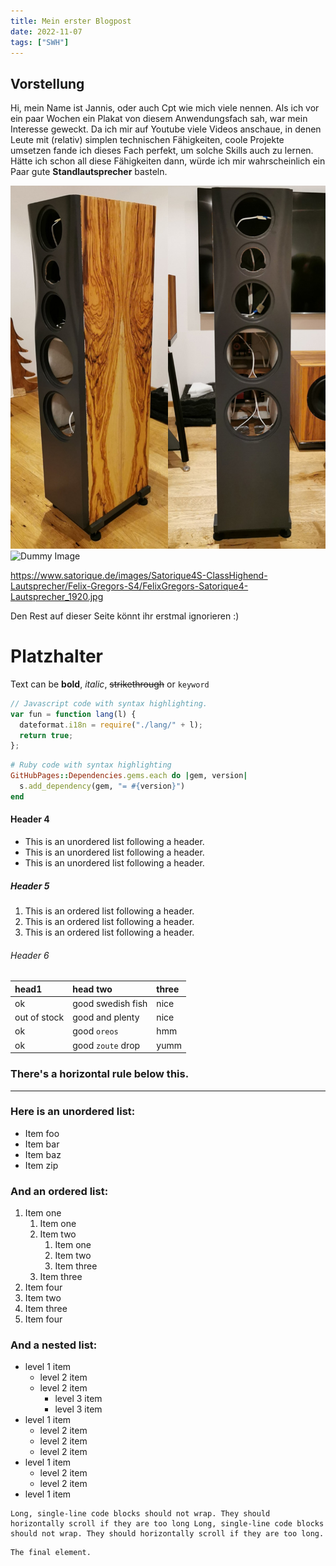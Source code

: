 ```yaml
---
title: Mein erster Blogpost
date: 2022-11-07
tags: ["SWH"]
---
```


##  Vorstellung

Hi, mein Name ist Jannis, oder auch Cpt wie mich viele nennen.
Als ich vor ein paar Wochen ein Plakat von diesem Anwendungsfach sah, war mein Interesse geweckt.
Da ich mir auf Youtube viele Videos anschaue, in denen Leute mit (relativ) simplen technischen Fähigkeiten, coole Projekte 
umsetzen fande ich dieses Fach perfekt, um solche Skills auch zu lernen.
Hätte ich schon all diese Fähigkeiten dann, würde ich mir wahrscheinlich ein Paar gute **Standlautsprecher** basteln.    

![Bild von dem Lautsprecher (eigentlich)](/assets/images/img_stand.png)
![Dummy Image](https://www.satorique.de/images/Satorique4S-ClassHighend-Lautsprecher/Felix-Gregors-S4/FelixGregors-Satorique4-Lautsprecher_1920.jpg)

https://www.satorique.de/images/Satorique4S-ClassHighend-Lautsprecher/Felix-Gregors-S4/FelixGregors-Satorique4-Lautsprecher_1920.jpg

Den Rest auf dieser Seite könnt ihr erstmal ignorieren :)



# Platzhalter

Text can be **bold**, _italic_, ~~strikethrough~~ or `keyword`


```js
// Javascript code with syntax highlighting.
var fun = function lang(l) {
  dateformat.i18n = require("./lang/" + l);
  return true;
};
```

```ruby
# Ruby code with syntax highlighting
GitHubPages::Dependencies.gems.each do |gem, version|
  s.add_dependency(gem, "= #{version}")
end
```

#### Header 4

- This is an unordered list following a header.
- This is an unordered list following a header.
- This is an unordered list following a header.


##### Header 5

1.  This is an ordered list following a header.
2.  This is an ordered list following a header.
3.  This is an ordered list following a header.

###### Header 6

| head1        | head two          | three |
| :----------- | :---------------- | :---- |
| ok           | good swedish fish | nice  |
| out of stock | good and plenty   | nice  |
| ok           | good `oreos`      | hmm   |
| ok           | good `zoute` drop | yumm  |

### There's a horizontal rule below this.

---

### Here is an unordered list:

- Item foo
- Item bar
- Item baz
- Item zip

### And an ordered list:

1.  Item one
    1.  Item one
    1.  Item two
        1.  Item one
        1.  Item two
        1.  Item three
    1.  Item three
1.  Item four
1.  Item two
1.  Item three
1.  Item four

### And a nested list:

- level 1 item
  - level 2 item
  - level 2 item
    - level 3 item
    - level 3 item
- level 1 item
  - level 2 item
  - level 2 item
  - level 2 item
- level 1 item
  - level 2 item
  - level 2 item
- level 1 item

```
Long, single-line code blocks should not wrap. They should horizontally scroll if they are too long Long, single-line code blocks should not wrap. They should horizontally scroll if they are too long.
```

```
The final element.
```
